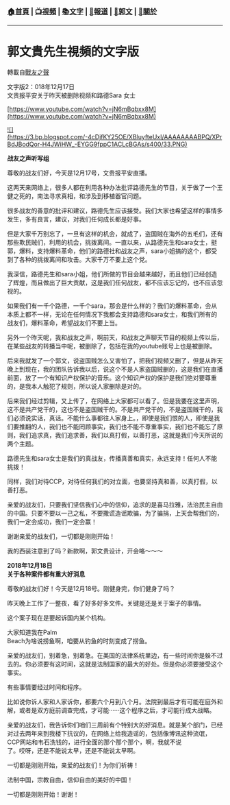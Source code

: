 ###  [:house:首頁](https://github.com/ourhimalayas/home) | [:tv:視頻](https://github.com/ourhimalayas/videos) | [:books:文字](https://github.com/ourhimalayas/txt) | [:newspaper:報道](https://github.com/ourhimalayas/news) | [:eagle:郭文](https://github.com/ourhimalayas/guomedia) | [:pray:關於](https://github.com/ourhimalayas/home/tree/master/about)
---
# 郭文貴先生視頻的文字版
轉載自[戰友之聲](http://littleantvoice.blogspot.com)

文字版2：018年12月17日<br>文贵报平安关于昨天被删除视频和路德Sara 女士

[https://www.youtube.com/watch?v=jN6mBqbxx8M](https://www.youtube.com/watch?v=jN6mBqbxx8M)





[!\[\](https://3.bp.blogspot.com/-4cDjfKY25OE/XBluyfteUxI/AAAAAAAABPQ/XPrBdJBodQor-H4JWiHW_-EYGG9fppC1ACLcBGAs/s400/33.PNG)](https://3.bp.blogspot.com/-4cDjfKY25OE/XBluyfteUxI/AAAAAAAABPQ/XPrBdJBodQor-H4JWiHW_-EYGG9fppC1ACLcBGAs/s1600/33.PNG)

**战友之声听写组**


尊敬的战友们好，今天是12月17号，文贵报平安直播。


这两天来网络上，很多人都在利用各种办法批评路德先生的节目，关于做了一个王健之死的，南法寻求真相，和涉及到移植器官问题。


很多战友的善意的批评和建议，路德先生应该接受。我们大家也希望这样的事情多发生，多有良言，建议，对我们任何成长都是好事。


但是大家千万别忘了，一旦有这样的机会，就成了，盗国贼在海外的五毛们，还有那些欺民贼们，利用的机会，挑拨离间。一直以来，从路德先生和sara女士，挺郭，爆料，支持爆料革命，他们的路德社和战友之声，sara小姐搞的这个，都受到了各种的挑拨离间和攻击。大家千万不要上这个党。


我深信，路德先生和sara小姐，他们所做的节目会越来越好，而且他们已经创造了辉煌，而且做出了巨大贡献，这是我们任何战友，都不应该忘记的，也不应该忽视的。


如果我们有一千个路德，一千个sara，那会是什么样的？我们的爆料革命，会从本质上都不一样，无论在任何情况下我都会支持路德和sara女士，和我们所有的战友们，爆料革命，希望战友们不要上当。


另外一个昨天呢，我和战友之声，啊前天，和战友之声聊天节目的视频上传以后，在某些战友的转播当中呢，被删除了，包括在我的youtube账号上也是被删除。


后来我就发了一个郭文，说盗国贼怎么又害怕了，把我们视频又删了，但是从昨天晚上到现在，我的团队告诉我以后，说这个不是人家盗国贼删的，这是我们在直播前面，放了一个有知识产权保护的音乐。这个知识产权的保护是我们绝对要尊重的，是我本人触犯了规则，所以说人家删除是对的。


后来我们经过剪辑，又上传了，在网络上大家都可以看了。但是我要在这里声明，这不是共产党干的，这也不是盗国贼干的。不是共产党干的，不是盗国贼干的，我们必须说实话，真话。不能什么事都往人家身上。，即使是我们恨的人，即使是我们要推翻的人，我们也不能罔顾事实，我们也不能不尊重事实，我们也不能忘了原则，我们追求真，我们追求善，我们以真打假，以善打恶，这就是我们今天所说的两个主题。


路德先生和sara女士是我们的真战友，传播真善和真实，永远支持！任何人不能挑拨！


同样，我们对待CCP，对待任何我们的对立面，也要坚持真和善，以真打假，以善打恶。


亲爱的战友们，只要我们坚信我们心中的信仰，追求的是喜马拉雅，法治民主自由的中国。只要不要以一己之私，不要撒谎造谣欺骗，为了骗捐，上天会帮我们的，我们一定会成功，我们一定会赢！


谢谢亲爱的战友们，一切都是刚刚开始！


我的西装注意到了吗？新款啊，郭文贵设计，开会咯～～～



**2018年12月18日<br>关于各种案件都有重大好消息**





尊敬的战友们好！今天是12月18号。刚健身完，你们健身了吗？





昨天晚上工作了一整夜，看了好多好多文件。关键是还是关于案子的事情。



这个案子现在是要起诉国内某个机构。





大家知道我在Palm<br>Beach为啥说捞鱼啊，咱要从钓鱼的时刻变成了捞鱼。



亲爱的战友们，别着急，别着急。在美国的法律系统里边，有一些时间你是躲不过去的。你必须要有这时间，这就是法制国家的最大的好处。但是你必须要接受这个事实。



有些事情要经过时间和程序。





比如说你诉人家和人家诉你，都要六个月到八个月。法院到最后才有可能在庭外和解，或者是双方庭前调查完成，才可能······这个程序之后，才可能行成大战略。





亲爱的战友们，我告诉你们咱们三周前有个特别大的好消息。就是某个部门，已经对过去两年来到我楼下抗议的，在网络上给我造谣的，包括像博讯这种流氓，CCP网站和韦石洗钱的，进行全面的那个那个那个，啊，我就不说<br>了。哎呀，还是不能说太早，还是不能说太早啊。



一切都是刚刚开始，亲爱的战友们！为你们祈祷！



法制中国，宗教自由，信仰自由的美好的中国！



一切都是刚刚开始！谢谢！